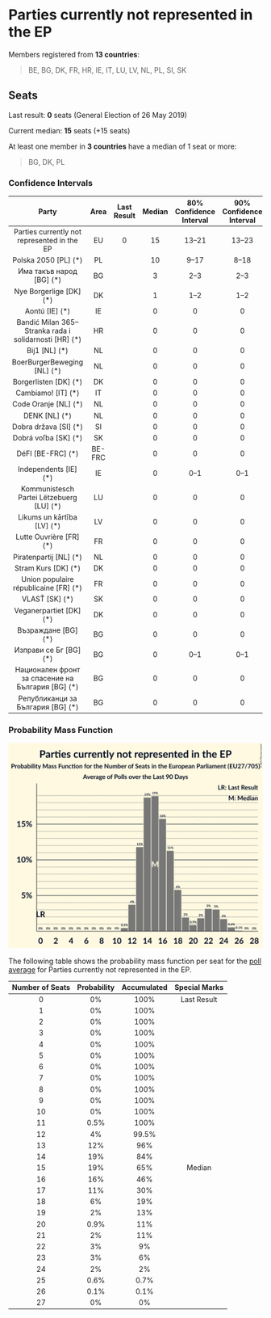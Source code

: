 # Parties currently not represented in the EP

Members registered from **13 countries**:

> BE, BG, DK, FR, HR, IE, IT, LU, LV, NL, PL, SI, SK

## Seats

Last result: **0** seats (General Election of 26 May 2019)

Current median: **15** seats (+15 seats)

At least one member in **3 countries** have a median of 1 seat or more:

> BG, DK, PL

### Confidence Intervals

| Party | Area | Last Result | Median | 80% Confidence Interval | 90% Confidence Interval | 95% Confidence Interval | 99% Confidence Interval |
|:-----:|:----:|:-----------:|:------:|:-----------------------:|:-----------------------:|:-----------------------:|:-----------------------:|
| Parties currently not represented in the EP | EU | 0 | 15 | 13–21 | 13–23 | 12–23 | 12–25 |
| Polska 2050 [PL] (*) | PL | | 10 | 9–17 | 8–18 | 8–18 | 8–19 |
| Има такъв народ [BG] (*) | BG | | 3 | 2–3 | 2–3 | 2–4 | 2–4 |
| Nye Borgerlige [DK] (*) | DK | | 1 | 1–2 | 1–2 | 1–2 | 1–2 |
| Aontú [IE] (*) | IE | | 0 | 0 | 0 | 0 | 0 |
| Bandić Milan 365–Stranka rada i solidarnosti [HR] (*) | HR | | 0 | 0 | 0 | 0 | 0 |
| Bij1 [NL] (*) | NL | | 0 | 0 | 0 | 0 | 0 |
| BoerBurgerBeweging [NL] (*) | NL | | 0 | 0 | 0 | 0 | 0 |
| Borgerlisten [DK] (*) | DK | | 0 | 0 | 0 | 0 | 0 |
| Cambiamo! [IT] (*) | IT | | 0 | 0 | 0 | 0 | 0 |
| Code Oranje [NL] (*) | NL | | 0 | 0 | 0 | 0 | 0 |
| DENK [NL] (*) | NL | | 0 | 0 | 0 | 0 | 0 |
| Dobra država [SI] (*) | SI | | 0 | 0 | 0 | 0 | 0 |
| Dobrá voľba [SK] (*) | SK | | 0 | 0 | 0 | 0 | 0 |
| DéFI [BE-FRC] (*) | BE-FRC | | 0 | 0 | 0 | 0 | 0 |
| Independents [IE] (*) | IE | | 0 | 0–1 | 0–1 | 0–1 | 0–1 |
| Kommunistesch Partei Lëtzebuerg [LU] (*) | LU | | 0 | 0 | 0 | 0 | 0 |
| Likums un kārtība [LV] (*) | LV | | 0 | 0 | 0 | 0 | 0 |
| Lutte Ouvrière [FR] (*) | FR | | 0 | 0 | 0 | 0 | 0 |
| Piratenpartij [NL] (*) | NL | | 0 | 0 | 0 | 0 | 0 |
| Stram Kurs [DK] (*) | DK | | 0 | 0 | 0 | 0 | 0 |
| Union populaire républicaine [FR] (*) | FR | | 0 | 0 | 0 | 0 | 0 |
| VLASŤ [SK] (*) | SK | | 0 | 0 | 0 | 0 | 0 |
| Veganerpartiet [DK] (*) | DK | | 0 | 0 | 0 | 0 | 0 |
| Възраждане [BG] (*) | BG | | 0 | 0 | 0 | 0 | 0 |
| Изправи се Бг [BG] (*) | BG | | 0 | 0–1 | 0–1 | 0–1 | 0–1 |
| Национален фронт за спасение на България [BG] (*) | BG | | 0 | 0 | 0 | 0 | 0 |
| Републиканци за България [BG] (*) | BG | | 0 | 0 | 0 | 0 | 0 |

### Probability Mass Function

![Graph with seats probability mass function not yet produced](average-2021-03-31-seats-pmf-partiescurrentlynotrepresentedintheep.png "Seats Probability Mass Function")

The following table shows the probability mass function per seat for the [poll average](average-2021-03-31.html) for Parties currently not represented in the EP.

| Number of Seats | Probability | Accumulated | Special Marks |
|:---------------:|:-----------:|:-----------:|:-------------:|
| 0 | 0% | 100% | Last Result |
| 1 | 0% | 100% |  |
| 2 | 0% | 100% |  |
| 3 | 0% | 100% |  |
| 4 | 0% | 100% |  |
| 5 | 0% | 100% |  |
| 6 | 0% | 100% |  |
| 7 | 0% | 100% |  |
| 8 | 0% | 100% |  |
| 9 | 0% | 100% |  |
| 10 | 0% | 100% |  |
| 11 | 0.5% | 100% |  |
| 12 | 4% | 99.5% |  |
| 13 | 12% | 96% |  |
| 14 | 19% | 84% |  |
| 15 | 19% | 65% | Median |
| 16 | 16% | 46% |  |
| 17 | 11% | 30% |  |
| 18 | 6% | 19% |  |
| 19 | 2% | 13% |  |
| 20 | 0.9% | 11% |  |
| 21 | 2% | 11% |  |
| 22 | 3% | 9% |  |
| 23 | 3% | 6% |  |
| 24 | 2% | 2% |  |
| 25 | 0.6% | 0.7% |  |
| 26 | 0.1% | 0.1% |  |
| 27 | 0% | 0% |  |


